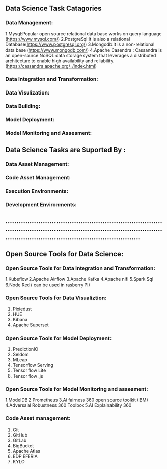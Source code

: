 ## Data Science Task Catagories
### Data Management:
1.Mysql:Popular open source relational data base works on query language (https://www.mysql.com/)
2.PostgreSql:It is also a relational Database(https://www.postgresql.org/)
3.Mongodb:It is a non-relational data base (https://www.mongodb.com/)
4.Apache Casendra :  Cassandra is an open-source NoSQL data storage system that leverages a distributed architecture to enable high availability and reliability.(https://cassandra.apache.org/_/index.html)
### Data Integration and Transformation:
### Data Visulization:
### Data Building:
### Model Deployment:
### Model Monitoring and Assesment:

## Data Science Tasks are Suported By :
### Data Asset Management:
### Code Asset Management:
### Execution Environments:
### Development Environments:
## ...........................................................................................................................................................................................................
## Open Source Tools for Data Science:

### Open Source Tools for Data Integration and Transformation:
1.Kubeflow
2.Apache Airflow
3.Apache Kafka
4.Apache nifi
5.Spark Sql
6.Node Red ( can be used in rasberry PI)

### Open Source Tools for Data Visualiztion:
1. Pixiedust
2. HUE
3. Kibana
4. Apache Superset
### Open Source Tools for Model Deployment:
1. PredictionIO
2. Seldom
3. MLeap
4. Tensorflow Serving
5. Tensor flow Lite
6. Tensor flow .js

### Open Source Tools for Model Monitoring and assesment:
1.ModelDB
2.Prometheus
3.Ai fairness 360 open source toolkit (IBM)
4.Adversaial Robustness 360 Toolbox
5.AI Explainability 360
### Code Asset management:
1. Git
2. GitHub
3. GitLab
4. BigBucket
5. Apache Atlas
6. EDP EFERIA
7. KYLO

